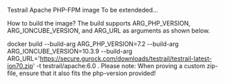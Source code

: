Testrail Apache PHP-FPM image
To be extendeded...

How to build the image?
The build supports ARG_PHP_VERSION, ARG_IONCUBE_VERSION, and ARG_URL as arguments as shown below.

docker build --build-arg ARG_PHP_VERSION=7.2 --build-arg ARG_IONCUBE_VERSION=10.3.9 --build-arg ARG_URL='https://secure.gurock.com/downloads/testrail/testrail-latest-ion70.zip' -t testrail/apache:6.0 .
Please note: When proving a custom zip-file, ensure that it also fits the php-version provided!
